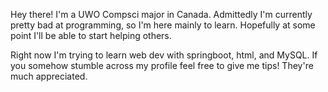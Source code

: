 Hey there! I'm a UWO Compsci major in Canada.
Admittedly I'm currently pretty bad at programming, so I'm here mainly to learn. Hopefully at some point I'll be able to start helping others.

Right now I'm trying to learn web dev with springboot, html, and MySQL. If you somehow stumble across my profile feel free to give me tips! They're much appreciated. 
